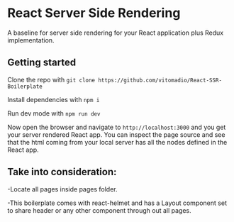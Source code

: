 # React Server Side Rendering
A baseline for server side rendering for your React application plus Redux implementation.

## Getting started
Clone the repo with
```git clone https://github.com/vitomadio/React-SSR-Boilerplate```

Install dependencies with
```npm i```

Run dev mode with
```npm run dev```

Now open the browser and navigate to `http://localhost:3000` and you get your server rendered React app. You can inspect the page source and see that the html coming from your local server has all the nodes defined in the React app.

## Take into consideration:
-Locate all pages inside pages folder.

-This boilerplate comes with react-helmet and has a Layout component set to share header or any other component through out all pages.




